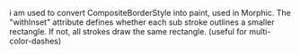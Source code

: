 i am used to convert CompositeBorderStyle into paint, used in Morphic.The "withInset" attribute defines whether each sub stroke  outlinesa smaller rectangle. If not, all strokes draw the same rectangle.(useful for multi-color-dashes)